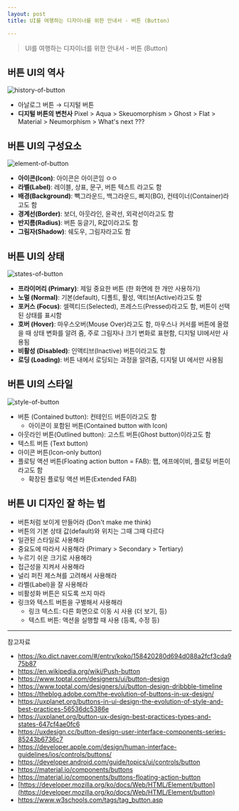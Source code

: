 ```yaml
---
layout: post
title: UI를 여행하는 디자이너를 위한 안내서 - 버튼 (Button)

---
```


> UI를 여행하는 디자이너를 위한 안내서 - 버튼 (Button)

## 버튼 UI의 역사

![history-of-button](https://kimtoma.github.io/media/2021/02/history-of-button.png)

- 아날로그 버튼 → 디지털 버튼
- **디지털 버튼의 변천사** Pixel > Aqua > Skeuomorphism > Ghost > Flat > Material > Neumorphism > What's next ???



## 버튼 UI의 구성요소

![element-of-button](https://kimtoma.github.io/media/2021/02/element-of-button.png)

- **아이콘(Icon)**: 아이콘은 아이콘임 ㅇㅇ
- **라벨(Label)**: 레이블, 상표, 문구, 버튼 텍스트 라고도 함
- **배경(Background)**: 빽그라운드, 백그라운드, 삐지(BG), 컨테이너(Container)라고도 함
- **경계선(Border)**: 보더, 아웃라인, 윤곽선, 외곽선이라고도 함
- **반지름(Radius)**: 버튼 둥글기, R값이라고도 함
- **그림자(Shadow)**: 쉐도우, 그림자라고도 함



## 버튼 UI의 상태

![states-of-button](https://kimtoma.github.io/media/2021/02/states-of-button.png)

- **프라이머리 (Primary)**: 제일 중요한 버튼 (한 화면에 한 개만 사용하기)
- **노멀 (Normal)**: 기본(default), 디폴트, 활성, 액티브(Active)라고도 함
- **포커스 (Focus)**: 셀렉티드(Selected), 프레스드(Pressed)라고도 함, 버튼이 선택된 상태를 표시함
- **호버 (Hover)**: 마우스오버(Mouse Over)라고도 함, 마우스나 커서를 버튼에 올렸을 때 상태 변화를 알려 줌, 주로 그림자나 크기 변화로 표현함, 디지털 UI에서만 사용됨
- **비활성 (Disabled)**: 인액티브(Inactive) 버튼이라고도 함
- **로딩 (Loading)**: 버튼 내에서 로딩되는 과정을 알려줌, 디지털 UI 에서만 사용됨



## 버튼 UI의 스타일

![style-of-button](https://kimtoma.github.io/media/2021/02/style-of-button.png)

- 버튼 (Contained button): 컨테인드 버튼이라고도 함
  - 아이콘이 포함된 버튼(Contained button with Icon)
- 아웃라인 버튼(Outlined button): 고스트 버튼(Ghost button)이라고도 함
- 텍스트 버튼 (Text button)
- 아이콘 버튼(Icon-only button)
- 플로팅 액션 버튼(Floating action button = FAB): 팹, 에프에이비, 플로팅 버튼이라고도 함
  - 확장된 플로팅 액션 버튼(Extended FAB)



## 버튼 UI 디자인 잘 하는 법

- 버튼처럼 보이게 만들어라 (Don't make me think)
- 버튼의 기본 상태 값(default)와 위치는 그때 그때 다르다
- 일관된 스타일로 사용해라
- 중요도에 따라서 사용해라 (Primary > Secondary > Tertiary)
- 누르기 쉬운 크기로 사용해라
- 접근성을 지켜서 사용해라
- 널리 퍼진 제스쳐를 고려해서 사용해라
- 라벨(Label)을 잘 사용해라
- 비활성화 버튼은 되도록 쓰지 마라
- 링크와 텍스트 버튼을 구별해서 사용해라
  - 링크 텍스트: 다른 화면으로 이동 시 사용 (더 보기, 등)
  - 텍스트 버튼: 액션을 실행할 때 사용 (등록, 수정 등)

------

참고자료

- https://ko.dict.naver.com/#/entry/koko/158420280d694d088a2fcf3cda975b87
- https://en.wikipedia.org/wiki/Push-button
- https://www.toptal.com/designers/ui/button-design
- https://www.toptal.com/designers/ui/button-design-dribbble-timeline
- https://theblog.adobe.com/the-evolution-of-buttons-in-ux-design/
- https://uxplanet.org/buttons-in-ui-design-the-evolution-of-style-and-best-practices-56536dc5386e
- https://uxplanet.org/button-ux-design-best-practices-types-and-states-647cf4ae0fc6
- https://uxdesign.cc/button-design-user-interface-components-series-85243b6736c7
- https://developer.apple.com/design/human-interface-guidelines/ios/controls/buttons/
- https://developer.android.com/guide/topics/ui/controls/button
- https://material.io/components/buttons
- https://material.io/components/buttons-floating-action-button
- [https://developer.mozilla.org/ko/docs/Web/HTML/Element/button](https://developer.mozilla.org/ko/docs/Web/HTML/Element/button)
- https://www.w3schools.com/tags/tag_button.asp